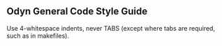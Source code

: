 Odyn General Code Style Guide
-----------------------------

Use 4-whitespace indents, never TABS (except where tabs are required, such as
in makefiles).

